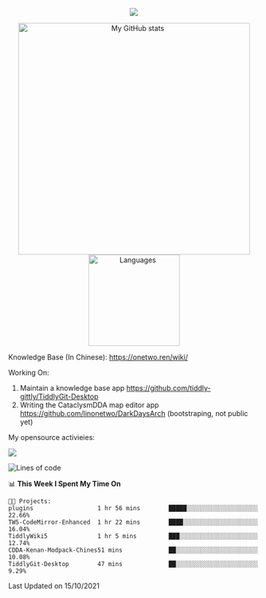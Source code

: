 <a href="https://github.com/linonetwo">
    <p align="center">
        <img src="https://github-profile-trophy.vercel.app/?username=linonetwo&column=7&theme=onedark"/>
    </p>
</a>
<a align="center" href="https://github.com/linonetwo">
  <p align="center">
    <img src="https://github-readme-stats.vercel.app/api?username=linonetwo&show_icons=true&count_private=true" alt="My GitHub stats" width="465"/>
    <img src="https://github-readme-stats.vercel.app/api/top-langs/?username=linonetwo&layout=compact&langs_count=10" alt="Languages" height="183">
  </p>
</a>

Knowledge Base (In Chinese): https://onetwo.ren/wiki/

Working On: 

1. Maintain a knowledge base app https://github.com/tiddly-gittly/TiddlyGit-Desktop
1. Writing the CataclysmDDA map editor app https://github.com/linonetwo/DarkDaysArch (bootstraping, not public yet)

My opensource activieies:

![](https://visitor-badge.glitch.me/badge?page_id=linonetwo.linonetwo)

<!--START_SECTION:waka-->
![Lines of code](https://img.shields.io/badge/From%20Hello%20World%20I%27ve%20Written-2.5%20million%20lines%20of%20code-blue)

📊 **This Week I Spent My Time On** 

```text
🐱‍💻 Projects: 
plugins                  1 hr 56 mins        █████░░░░░░░░░░░░░░░░░░░░   22.66% 
TW5-CodeMirror-Enhanced  1 hr 22 mins        ████░░░░░░░░░░░░░░░░░░░░░   16.04% 
TiddlyWiki5              1 hr 5 mins         ███░░░░░░░░░░░░░░░░░░░░░░   12.74% 
CDDA-Kenan-Modpack-Chines51 mins             ██░░░░░░░░░░░░░░░░░░░░░░░   10.08% 
TiddlyGit-Desktop        47 mins             ██░░░░░░░░░░░░░░░░░░░░░░░   9.29%

```


 Last Updated on 15/10/2021
<!--END_SECTION:waka-->
